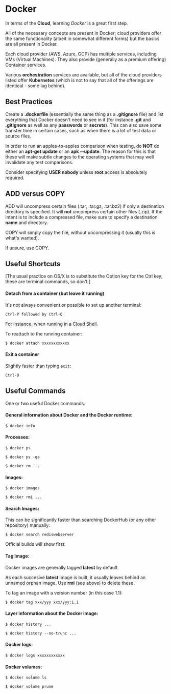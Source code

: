 # Docker

In terms of the __Cloud__, learning _Docker_ is a great first step.

All of the necessary concepts are present in Docker; cloud providers offer the same functionality (albeit in somewhat different forms) but the basics are all present in Docker.

Each cloud provider (AWS, Azure, GCP) has multiple services, including VMs (Virtual Machines). They also provide (generally as a premium offering) Container services.

Various __orchestration__ services are available, but all of the cloud providers listed offer __Kubernetes__ (which is not to say that all of the offerings are identical - some lag behind).

## Best Practices

Create a __.dockerfile__ (essentially the same thing as a __.gitignore__ file) and list everything that Docker doesn't need to see in it (for instance __.git__ and __.gitignore__ as well as any __passwords__ or __secrets__). This can also save some transfer time in certain cases, such as when there is a lot of test data or source files.

In order to run an apples-to-apples comparison when testing, do __NOT__ do either an __apt-get update__ or an __apk --update__. The reason for this is that these will make subtle changes to the operating systems that may well invalidate any test comparisons.

Consider specifying __USER nobody__ unless __root__ access is absolutely required.

## ADD versus COPY

ADD will uncompress certain files (.tar, .tar.gz, .tar.bz2) if only a destination directory is specified. It will __not__ uncompress certain other files (.zip). If the intent is to include a compressed file, make sure to specify a destination __name__ and directory.

COPY will simply copy the file, without uncompressing it (usually this is what's wanted).

If unsure, use COPY.

## Useful Shortcuts

[The usual practice on OS/X is to substitute the Option key for the Ctrl key; these are terminal commands, so don't.]

#### Detach from a container (but leave it running)

It's not always convenient or possible to set up another terminal:

	Ctrl-P followed by Ctrl-Q

For instance, when running in a Cloud Shell.

To reattach to the running container:

	$ docker attach xxxxxxxxxxxx

#### Exit a container

Slightly faster than typing `exit`:

	Ctrl-D

## Useful Commands

One or two useful Docker commands.

#### General information about Docker and the Docker runtime:

	$ docker info

#### Processes:

	$ docker ps

	$ docker ps -qa

	$ docker rm ...

#### Images:

	$ docker images

	$ docker rmi ...

#### Search Images:

This can be significantly faster than searching DockerHub (or any other repository) manually:

	$ docker search rediswebserver

Official builds will show first.

#### Tag Image:

Docker images are generally tagged __latest__ by default.

As each succesive __latest__ image is built, it usually leaves behind an unnamed orphan image. Use __rmi__ (see above) to delete these.

To tag an image with a version number (in this case 1.1):

	$ docker tag xxx/yyy xxx/yyy:1.1

#### Layer information about the Docker image:

	$ docker history ...

	$ docker history --no-trunc ...

#### Docker logs:

	$ docker logs xxxxxxxxxxxx

#### Docker volumes:

	$ docker volume ls

	$ docker volume prune
